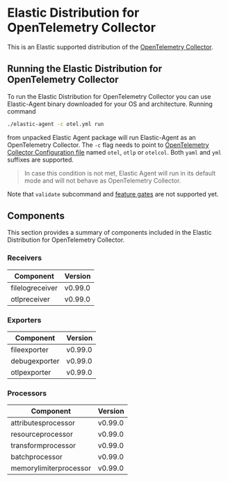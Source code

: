 # Elastic Distribution for OpenTelemetry Collector

This is an Elastic supported distribution of the [OpenTelemetry Collector](https://github.com/open-telemetry/opentelemetry-collector).

## Running the Elastic Distribution for OpenTelemetry Collector

To run the Elastic Distribution for OpenTelemetry Collector you can use Elastic-Agent binary downloaded for your OS and architecture. 
Running command 

```bash
./elastic-agent -c otel.yml run
```

from unpacked Elastic Agent package will run Elastic-Agent as an OpenTelemetry Collector. The `-c` flag needs to point to [OpenTelemetry Collector Configuration file](https://opentelemetry.io/docs/collector/configuration/) named `otel`, `otlp` or `otelcol`.
Both `yaml` and `yml` suffixes are supported. 

> In case this condition is not met, Elastic Agent will run in its default mode and will not behave as OpenTelemetry Collector.

Note that `validate` subcommand and [feature gates](https://github.com/open-telemetry/opentelemetry-collector/blob/main/featuregate/README.md#controlling-gates) are not supported yet.

## Components

This section provides a summary of components included in the Elastic Distribution for OpenTelemetry Collector.


### Receivers

| Component | Version |
|---|---|
| filelogreceiver | v0.99.0|
| otlpreceiver | v0.99.0|




### Exporters

| Component | Version |
|---|---|
| fileexporter | v0.99.0|
| debugexporter | v0.99.0|
| otlpexporter | v0.99.0|




### Processors

| Component | Version |
|---|---|
| attributesprocessor | v0.99.0|
| resourceprocessor | v0.99.0|
| transformprocessor | v0.99.0|
| batchprocessor | v0.99.0|
| memorylimiterprocessor | v0.99.0|



